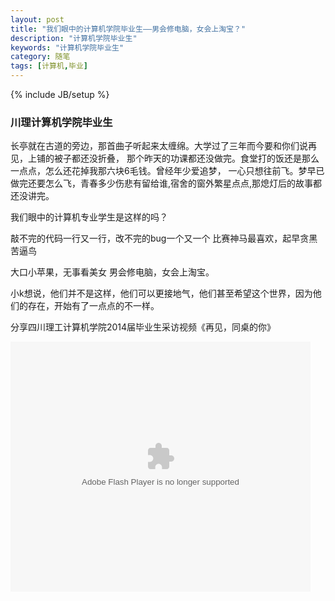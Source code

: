 ```yaml
---
layout: post
title: "我们眼中的计算机学院毕业生——男会修电脑，女会上淘宝？"
description: "计算机学院毕业生"
keywords: "计算机学院毕业生"
category: 随笔
tags: [计算机,毕业]
---
```

{% include JB/setup %}

### 川理计算机学院毕业生

长亭就在古道的旁边，那首曲子听起来太缠绵。大学过了三年而今要和你们说再见，上铺的被子都还没折叠，
那个昨天的功课都还没做完。食堂打的饭还是那么一点点，怎么还花掉我那六块6毛钱。曾经年少爱追梦，
一心只想往前飞。梦早已做完还要怎么飞，青春多少伤悲有留给谁,宿舍的窗外繁星点点,那熄灯后的故事都还没讲完。

<!-- more -->
我们眼中的计算机专业学生是这样的吗？

敲不完的代码一行又一行，改不完的bug一个又一个
比赛神马最喜欢，起早贪黑苦逼鸟

大口小苹果，无事看美女
男会修电脑，女会上淘宝。

小k想说，他们并不是这样，他们可以更接地气，他们甚至希望这个世界，因为他们的存在，开始有了一点点的不一样。

分享四川理工计算机学院2014届毕业生采访视频《再见，同桌的你》

<embed src="http://player.youku.com/player.php/sid/XNzI1Njg5MTc2/v.swf" allowFullScreen="true" quality="high" width="480" height="400" align="middle" allowScriptAccess="always" type="application/x-shockwave-flash"></embed>